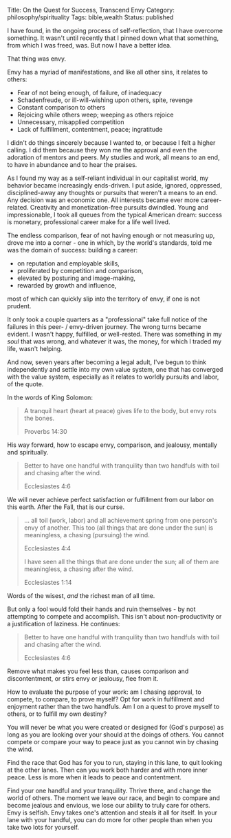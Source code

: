 Title: On the Quest for Success, Transcend Envy
Category: philosophy/spirituality
Tags: bible,wealth
Status: published

I have found, in the ongoing process of self-reflection, that I have overcome something. It wasn't until recently that I pinned down what that something, from which I was freed, was. But now I have a better idea. 

That thing was envy. 

Envy has a myriad of manifestations, and like all other sins, it relates to others:

- Fear of not being enough, of failure, of inadequacy
- Schadenfreude, or ill-will-wishing upon others, spite, revenge
- Constant comparison to others
- Rejoicing while others weep; weeping as others rejoice
- Unnecessary, misapplied competition
- Lack of fulfillment, contentment, peace; ingratitude

I didn't do things sincerely because I wanted to, or because I felt a higher calling. I did them because they won me the approval and even the adoration of mentors and peers. My studies and work, all means to an end, to have in abundance and to hear the praises. 

As I found my way as a self-reliant individual in our capitalist world, my behavior became increasingly ends-driven. I put aside, ignored, oppressed, disciplined-away any thoughts or pursuits that weren't a means to an end. Any decision was an economic one. All interests became ever more career-related. Creativity and monetization-free pursuits dwindled. Young and impressionable, I took all queues from the typical American dream: success is monetary, professional career make for a life well lived.

The endless comparison, fear of not having enough or not measuring up, drove me into a corner - one in which, by the world's standards, told me was the domain of success: building a career: 

- on reputation and employable skills, 
- proliferated by competition and comparison,
- elevated by posturing and image-making,
- rewarded by growth and influence,

most of which can quickly slip into the territory of envy, if one is not prudent.

It only took a couple quarters as a "professional" take full notice of the failures in this peer- / envy-driven journey. The wrong turns became evident. I wasn't happy, fulfilled, or well-rested. There was something in my _soul_ that was wrong, and whatever it was, the money, for which I traded my life, wasn't helping.

And now, seven years after becoming a legal adult, I've begun to think independently and settle into my own value system, one that has converged with the value system, especially as it relates to worldly pursuits and labor, of the quote. 

In the words of King Solomon:

> A tranquil heart (heart at peace) gives life to the body, but envy rots the bones. 
    <p class="annotation">
            Proverbs 14:30
    </p>

His way forward, how to escape envy, comparison, and jealousy, mentally and spiritually.

> Better to have one handful with tranquility than two handfuls with toil and chasing after the wind.
    <p class="annotation">
            Ecclesiastes 4:6
    </p>

We will never achieve perfect satisfaction or fulfillment from our labor on this earth. After the Fall, that is our curse.

>  ... all toil (work, labor) and all achievement spring from one person's envy of another. This too (all things that are done under the sun) is meaningless, a chasing (pursuing) the wind.
    <p class="annotation">
            Ecclesiastes 4:4
    </p>
    I have seen all the things that are done under the sun; all of them are meaningless, a chasing after the wind.
    <p class="annotation">
            Ecclesiastes 1:14
    </p>

Words of the wisest, _and_ the richest man of all time.

But only a fool would fold their hands and ruin themselves - by not attempting to compete and accomplish. This isn't about non-productivity or a justification of laziness. He continues:

> Better to have one handful with tranquility than two handfuls with toil and chasing after the wind.
    <p class="annotation">
            Ecclesiastes 4:6
    </p>

Remove what makes you feel less than, causes comparison and discontentment, or stirs envy or jealousy, flee from it.

How to evaluate the purpose of your work: am I chasing approval, to compete, to compare, to prove myself? Opt for work in fulfillment and enjoyment rather than the two handfuls. Am I on a quest to prove myself to others, or to fulfill my own destiny?

You will never be what you were created or designed for (God's purpose) as long as you are looking over your should at the doings of others. You cannot compete or compare your way to peace just as you cannot win by chasing the wind.

Find the race that God has for you to run, staying in this lane, to quit looking at the other lanes. Then can you work both harder and with more inner peace. Less is more when it leads to peace and contentment.

Find your one handful and your tranquility. Thrive there, and change the world of others.
The moment we leave our race, and begin to compare and become jealous and envious, we lose our ability to truly care for others. Envy is selfish. Envy takes one's attention and steals it all for itself. In your lane with your handful, you can do more for other people than when you take two lots for yourself. 


